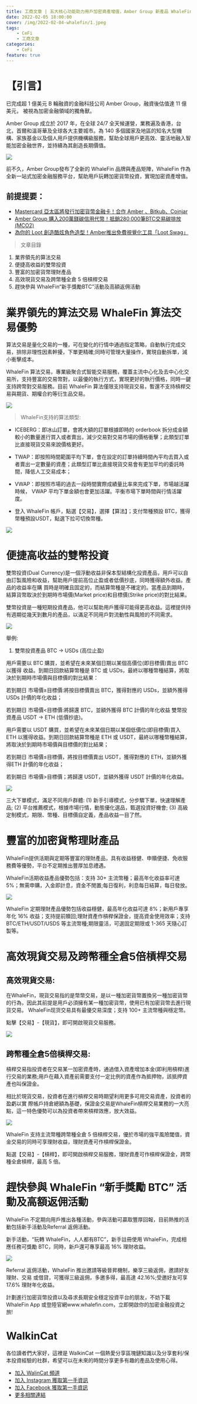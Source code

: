 ```yaml
---
title: 工商文章 | 五大核心功能助力用戶加密資產增值，Amber Group 新產品 WhaleFin 詳解!
date: 2022-02-05 18:00:00
cover: /img/2022-02-04-whalefin/1.jpeg
tags:
    - CeFi
    - 工商文章
categories:
    - CeFi
feature: true
---
```

# 【引言】

已完成超 1 億美元 B 輪融資的金融科技公司 Amber Group，融資後估值達 11 億美元， 被視為加密金融領域的獨⻆獸。

Amber Group 成立於 2017 年，在全球 24/7 全天候運營，業務遍及香港，台北，首爾和溫哥華及全球各大主要城市。為 140 多個國家及地區的知名大型機構、家族基金以及個人用戶提供機構級服務，幫助全球用戶更高效、靈活地融入智能加密金融世界，並持續為其創造⻑期價值。

<img src="/img/2022-02-04-whalefin/1.jpeg">

前不久，Amber Group發布了全新的 WhaleFin 品牌與產品矩陣，WhaleFin 作為全新一站式加密金融服務平台，幫助用戶玩轉加密貨幣投資，實現加密資產增值。

## 前提提要：
- [Mastercard 亞太區將發行加密貨幣金融卡！合作 Amber 、Bitkub、Coinjar](https://www.blocktempo.com/mastercard-to-co-op-with-amber-bitkub-coinjar-to-launch-crypto-related-card-in-apac/)
- [Amber Group 購入200萬鎂碳信用代幣！抵銷280,000筆BTC交易碳排放 (MCO2)](https://www.blocktempo.com/amber-group-partners-with-moss-earth-to-buy-2m-carbon-offsets/)
- [為你的 Loot 創造酷炫角色造型！Amber推出免費視覺化工具「Loot Swag」](https://www.blocktempo.com/amber-group-free-visual-tool-loot-swag/)

> 文章目錄
1. 業界領先的算法交易
2. 便捷高收益的雙幣投資
3. 豐富的加密貨幣理財產品
4. 高效現貨交易及跨幣種全倉 5 倍槓桿交易
5. 趕快參與 WhaleFin“新手獎勵BTC”活動及高額返佣活動

# 業界領先的算法交易 WhaleFin 算法交易優勢

算法交易是量化交易的一種，可在變化的行情中通過指定策略，自動執行完成交易，排除非理性因素幹擾，下單更精確;同時可管理大量操作，實現自動拆單，減小衝擊成本。

WhaleFin 算法交易，專業級聚合式智能交易服務，覆蓋主流中心化及去中心化交易所，支持豐富的交易幣對，以最優的執行方式，實現更好的執行價格，同時一鍵支持跨幣對交易服務。目前 WhaleFin 算法僅限支持現貨交易，暫還不支持槓桿交易與期貨、期權合約等衍生品交易。

<img src="/img/2022-02-04-whalefin/2.jpeg">

> WhaleFin支持的算法類型:

- ICEBERG：即冰山訂單，會將大額的訂單根據即時的 orderbook 拆分成金額較小的數量進行買入或者賣出，減少交易對交易市場的價格衝擊；此類型訂單比直接現貨交易來說價格更好。

- TWAP：即按照時間範圍平均下單，會在設定的訂單持續時間內平均去買入或者賣出一定數量的資產；此類型訂單比直接現貨交易會有更加平均的委託時間，降低人工交易成本；

- VWAP：即按照市場的過去一段時間實際成績量比率來完成下單，市場越活躍時候， VWAP 平均下單金額也會更加活躍。平衡市場下單時間與行情活躍度。

- 登入 WhaleFin 帳戶，點選【交易】，選擇【算法】；支付幣種預設 BTC，獲得幣種預設USDT，點選下拉可切換幣種。

<img src="/img/2022-02-04-whalefin/3.jpeg">

# 便捷高收益的雙幣投資

雙幣投資(Dual Currency)是一個浮動收益非保本型結構化投資產品，用戶可以自由訂製風險和收益，幫助用戶提前高位止盈或者低價抄底，同時獲得額外收益。產品的收益率在購 買時是明確且固定的，而結算幣種是不確定的。當產品到期時，結算貨幣取決於到期時市場價(Market price)和目標價(Strike price)的對比結果。

雙幣投資是一種短期投資產品，他可以幫助用戶獲得可能得更高收益。這裡提供持有週期從幾天到數月的產品，以滿足不同用戶對流動性與風險的不同需求。

<img src="/img/2022-02-04-whalefin/4.jpeg">

舉例: 
1. 雙幣投資產品 BTC → USDs (高位止盈)

用戶需要以 BTC 購買，並希望在未來某個日期以某個高價位(即目標價)賣出 BTC 以獲得 收益。到期日回款結算幣種是 BTC 或 USDs，最終以哪種幣種結算，將取決於到期時市場價與目標價的對比結果：

若到期日 市場價≥目標價:將按目標價賣出 BTC，獲得對應的 USDs，並額外獲得 USDs 計價的年化收益；

若到期日 市場價<目標價:將歸還 BTC，並額外獲得 BTC 計價的年化收益
雙幣投資產品 USDT → ETH (低價抄底)。

用戶需要以 USDT 購買，並希望在未來某個日期以某個低價位(即目標價)買入 ETH 以獲得收益。到期日回款結算幣種是 ETH 或 USDT，最終以哪種幣種結算，將取決於到期時市場價與目標價的對比結果；

若到期日 市場價≤目標價，將按目標價賣出 USDT，獲得對應的 ETH，並額外獲得ETH 計價的年化收益；

若到期日 市場價>目標價；將歸還 USDT，並額外獲得 USDT 計價的年化收益。

<img src="/img/2022-02-04-whalefin/5.jpeg">

三大下單模式，滿足不同用戶群體:
(1) 新手引導模式，分步驟下單，快速理解產品; 
(2) 平台推薦模式，根據市場行情，動態優化選品，甄選投資好機會; 
(3) 高級定制模式，期限、幣種、目標價自定義，產品收益一目了然。

# 豐富的加密貨幣理財產品

WhaleFin提供活期與定期等豐富的理財產品，具有收益穩健、申贖便捷、免收服務費等優勢，平台不定期推出豐厚加息禮遇。

WhaleFin活期收益產品優勢包括：支持 30+ 主流幣種；最高年化收益率可達 5%；無需申購，入金即計息，資金不閒置;每日復利，利息每日結算，每日發放。

<img src="/img/2022-02-04-whalefin/10.png">

WhaleFin 定期理財產品優勢包括收益穩健，最高年化收益可達 8%；新用戶專享年化 16% 收益；支持提前贖回;理財資產作槓桿保證金，提高資金使用效率；支持 BTC/ETH/USDT/USDS 等主流幣種;期限靈活，可選固定期限或 1-365 天隨心訂製等。

# 高效現貨交易及跨幣種全倉5倍槓桿交易
## 高效現貨交易:
在WhaleFin，現貨交易指的是幣幣交易，是以一種加密貨幣置換另一種加密貨幣的行為，因此其前提是用戶必須擁有某一種加密貨幣，使用已有加密貨幣去進行現貨交易。 WhaleFin现货交易具有最優交易深度；支持 100+ 主流幣種與穩定幣。

點擊【交易】-【現貨】，即可開啟現貨交易服務。

<img src="/img/2022-02-04-whalefin/8.png">

## 跨幣種全倉5倍槓桿交易:
槓桿交易指投資者在交易某一加密資產時，通過借入資產增加本金(即利用槓桿)進行交易的業務;用戶在藉入資產前需要支付一定比例的資產作為抵押物，該抵押資產也叫保證金。

相比於現貨交易，投資者在進行槓桿交易時期望利用更多可用交易資產，投資者的盈虧以實 際帳戶持倉總額為基礎，保證金交易是WhaleFin槓桿交易業務的一大亮點，這一特色優勢可以為投資者帶來槓桿效應，放大效益。

<img src="/img/2022-02-04-whalefin/6.jpeg">

WhaleFin 支持主流幣種跨幣種全倉 5 倍槓桿交易，優於市場的強平風險閾值，資金交易的同時可享理財收益，理財資產可作槓桿保證金。

點選【交易】-【槓桿】，即可開啟槓桿交易服務，理財資產可作槓桿保證金，跨幣種全倉槓桿，最高 5 倍。

# 趕快參與 WhaleFin “新手獎勵 BTC” 活動及高額返佣活動

WhaleFin 不定期向用戶推出各種活動，參與活動可贏取豐厚回報，目前熱推的活動包括新手活動及Referral 返佣活動。

新手活動，“玩轉 WhaleFin，人人都有BTC”，新手註冊使用 WhaleFin，完成相應任務可獎勵 BTC，同時，新戶還可專享最高 16% 理財收益。

<img src="/img/2022-02-04-whalefin/14.png">

Referral 返佣活動，WhaleFin 推出邀請等級晉昇機制，樂享三級返佣，邀請好友理財、交易 或借貸，可獲得三級返佣，多邀多得，最高達 42.16%;受邀好友可享 17.6% 理財年化收益。

計劃進行加密貨幣投資以及尋求⻑期安全穩定投資平台的朋友，不妨下載 WhaleFin App 或登陸官網www.whalefin.com，立即開啟你的加密金融投資之旅!



# WalkinCat
各位讀者們大家好，這裡是 WalkinCat 一個熱愛分享區塊鏈知識以及分享套利/保本投資經驗的社群，希望可以在未來的時間分享更多有趣的產品及使用心得。

- [加入 WalinCat 頻道](https://t.me/walkincat2020)
- [加入 Instagram 獲取第一手資訊](https://bit.ly/2TgZ6ou)
- [加入 Facebook 獲取第一手資訊](https://bit.ly/3xMmPMd)
- [更多相關連結](https://linktr.ee/walkincat)